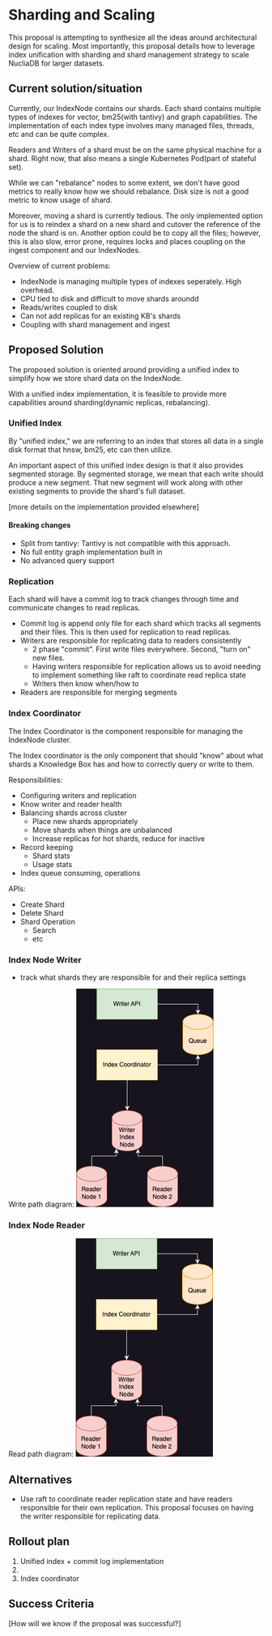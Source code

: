 # Sharding and Scaling

This proposal is attempting to synthesize all the ideas around architectural
design for scaling. Most importantly, this proposal details how to leverage
index unification with sharding and shard management strategy to scale NucliaDB
for larger datasets.


## Current solution/situation

Currently, our IndexNode contains our shards. Each shard contains multiple
types of indexes for vector, bm25(with tantivy) and graph capabilities. The implementation
of each index type involves many managed files, threads, etc and can be
quite complex.

Readers and Writers of a shard must be on the same physical machine for a shard.
Right now, that also means a single Kubernetes Pod(part of stateful set).

While we can "rebalance" nodes to some extent, we don't have good metrics
to really know how we should rebalance. Disk size is not a good metric to
know usage of shard.

Moreover, moving a shard is currently tedious. The only implemented option for us
is to reindex a shard on a new shard and cutover the reference of the node the shard is on.
Another option could be to copy all the files; however, this is also slow, error prone,
requires locks and places coupling on the ingest component and our IndexNodes.

Overview of current problems:
- IndexNode is managing multiple types of indexes seperately. High overhead.
- CPU tied to disk and difficult to move shards aroundd
- Reads/writes coupled to disk
- Can not add replicas for an existing KB's shards
- Coupling with shard management and ingest


## Proposed Solution

The proposed solution is oriented around providing a unified index to simplify
how we store shard data on the IndexNode.

With a unified index implementation, it is feasible to provide more
capabilities around sharding(dynamic replicas, rebalancing).


### Unified Index

By "unified index," we are referring to an index that stores all data
in a single disk format that hnsw, bm25, etc can then utilize.

An important aspect of this unified index design is that it also provides
segmented storage. By segmented storage, we mean that each write should
produce a new segment. That new segment will work along with other existing
segments to provide the shard's full dataset.

[more details on the implementation provided elsewhere]

#### Breaking changes

- Split from tantivy: Tantivy is not compatible with this approach.
- No full entity graph implementation built in
- No advanced query support


### Replication

Each shard will have a commit log to track changes through time and
communicate changes to read replicas.

- Commit log is append only file for each shard which tracks all segments
  and their files. This is then used for replication to read replicas.
- Writers are responsible for replicating data to readers consistently
    - 2 phase "commit". First write files everywhere. Second, "turn on" new files.
    - Having writers responsible for replication allows us to avoid needing
      to implement something like raft to coordinate read replica state
    - Writers then know when/how to 
- Readers are responsible for merging segments


### Index Coordinator

The Index Coordinator is the component responsible for managing the
IndexNode cluster.

The Index coordinator is the only component that should "know" about
what shards a Knowledge Box has and how to correctly query or write to them.

Responsibilities:
- Configuring writers and replication
- Know writer and reader health
- Balancing shards across cluster
    - Place new shards appropriately
    - Move shards when things are unbalanced
    - Increase replicas for hot shards, reduce for inactive
- Record keeping
    - Shard stats
    - Usage stats
- Index queue consuming, operations

APIs:
- Create Shard
- Delete Shard
- Shard Operation
    - Search
    - etc


### Index Node Writer

- track what shards they are responsible for and their replica settings

Write path diagram:
![Write Path Diagram](./images/005/write-path-ndb-coor.drawio.png)

### Index Node Reader


Read path diagram:
![Read Path Diagram](./images/005/write-path-ndb-coor.drawio.png)


## Alternatives

- Use raft to coordinate reader replication state and have readers
  responsible for their own replication. This proposal focuses on having the
  writer responsible for replicating data.


## Rollout plan


1. Unified index + commit log implementation
2. 
3. Index coordinator


## Success Criteria

[How will we know if the proposal was successful?]
